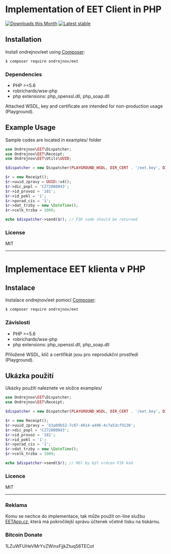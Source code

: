 # Implementation of EET Client in PHP

[![Downloads this Month](https://img.shields.io/packagist/dm/ondrejnov/eet.svg)](https://packagist.org/packages/ondrejnov/eet)
[![Latest stable](https://img.shields.io/packagist/v/ondrejnov/eet.svg)](https://packagist.org/packages/ondrejnov/eet)

## Installation
Install ondrejnov/eet using  [Composer](http://getcomposer.org/):

```sh
$ composer require ondrejnov/eet
```

### Dependencies
- PHP >=5.6
- robrichards/wse-php
- php extensions: php_openssl.dll, php_soap.dll

Attached WSDL, key and certificate are intended for non-production usage (Playground).

## Example Usage
Sample codes are located in examples/ folder

```php
use Ondrejnov\EET\Dispatcher;
use Ondrejnov\EET\Receipt;
use Ondrejnov\EET\Utils\UUID;

$dispatcher = new Dispatcher(PLAYGROUND_WSDL, DIR_CERT . '/eet.key', DIR_CERT . '/eet.pem');

$r = new Receipt();
$r->uuid_zpravy = UUID::v4();
$r->dic_popl = 'CZ72080043';
$r->id_provoz = '181';
$r->id_pokl = '1';
$r->porad_cis = '1';
$r->dat_trzby = new \DateTime();
$r->celk_trzba = 1000;

echo $dispatcher->send($r); // FIK code should be returned
```

### License
MIT

---

# Implementace EET klienta v PHP

## Instalace
Instalace ondrejnov/eet pomocí [Composer](http://getcomposer.org/):

```sh
$ composer require ondrejnov/eet
```

### Závislosti
- PHP >=5.6
- robrichards/wse-php
- php extensions: php_openssl.dll, php_soap.dll

Přiložené WSDL, klíč a certifikát jsou pro neprodukční prostředí (Playground).

## Ukázka použití
Ukázky použití naleznete ve složce examples/

```php
use Ondrejnov\EET\Dispatcher;
use Ondrejnov\EET\Receipt;

$dispatcher = new Dispatcher(PLAYGROUND_WSDL, DIR_CERT . '/eet.key', DIR_CERT . '/eet.pem');

$r = new Receipt();
$r->uuid_zpravy = 'b3a09b52-7c87-4014-a496-4c7a53cf9120';
$r->dic_popl = 'CZ72080043';
$r->id_provoz = '181';
$r->id_pokl = '1';
$r->porad_cis = '1';
$r->dat_trzby = new \DateTime();
$r->celk_trzba = 1000;

echo $dispatcher->send($r); // Měl by být vrácen FIK kód
```

### Licence
MIT

---

### Reklama
Komu se nechce do implementace, tak může použít on-line službu <a href="https://www.eetapp.cz/?utm_source=git&utm_medium=link&utm_campaign=eet">EETApp.cz</a>, která má pokročilejší správu účtenek včetně tisku na tiskárnu.

### Bitcoin Donate 
1LZuWFUHeVMrYvZWinxFjjkZtuq56TECot

